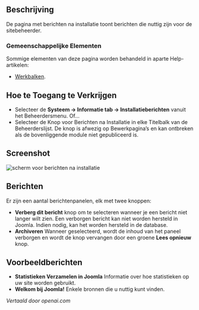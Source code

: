 <!-- Filename: Help4.x:Post-installation_Messages_for_Joomla_CMS  / Display title: Berichten na installatie voor Joomla CMS -->

## Beschrijving

De pagina met berichten na installatie toont berichten die nuttig zijn voor de sitebeheerder.

### Gemeenschappelijke Elementen

Sommige elementen van deze pagina worden behandeld in aparte Help-artikelen:

* [Werkbalken](jdocmanual?article=help/common-elements/toolbars).

## Hoe te Toegang te Verkrijgen

- Selecteer de **Systeem -> Informatie tab -> Installatieberichten** vanuit het
  Beheerdersmenu. Of…
- Selecteer de Knop voor Berichten na Installatie in elke Titelbalk van de 
  Beheerderslijst. De knop is afwezig op Bewerkpagina’s en kan ontbreken als 
  de bovenliggende module niet gepubliceerd is.

## Screenshot

![scherm voor berichten na installatie](../../../nl/images/post-install-messages/post-install-messages.png)

## Berichten

Er zijn een aantal berichtenpanelen, elk met twee knoppen:
- **Verberg dit bericht** knop om te selecteren wanneer je een bericht niet 
  langer wilt zien. Een verborgen bericht kan niet worden hersteld in Joomla. 
  Indien nodig, kan het worden hersteld in de database.
- **Archiveren** Wanneer geselecteerd, wordt de inhoud van het paneel 
  verborgen en wordt de knop vervangen door een groene **Lees opnieuw** knop.

## Voorbeeldberichten

- **Statistieken Verzamelen in Joomla** Informatie over hoe statistieken op uw site worden gebruikt.
- **Welkom bij Joomla!** Enkele bronnen die u nuttig kunt vinden.

*Vertaald door openai.com*

